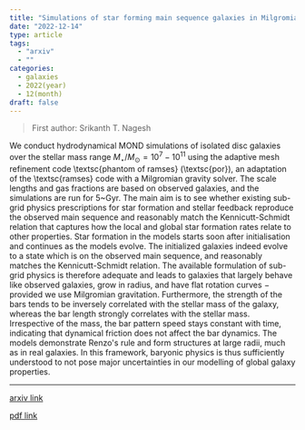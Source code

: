 ```yaml
---
title: "Simulations of star forming main sequence galaxies in Milgromian gravity"
date: "2022-12-14"
type: article
tags:
  - "arxiv"
  - ""
categories:
  - galaxies
  - 2022(year)
  - 12(month)
draft: false
---
```


> First author: Srikanth T. Nagesh

 We conduct hydrodynamical MOND simulations of isolated disc galaxies over the
stellar mass range $M_{\star}/M_\odot = 10^7 - 10^{11}$ using the adaptive mesh
refinement code \textsc{phantom of ramses} (\textsc{por}), an adaptation of the
\textsc{ramses} code with a Milgromian gravity solver. The scale lengths and
gas fractions are based on observed galaxies, and the simulations are run for
5~Gyr. The main aim is to see whether existing sub-grid physics prescriptions
for star formation and stellar feedback reproduce the observed main sequence
and reasonably match the Kennicutt-Schmidt relation that captures how the local
and global star formation rates relate to other properties. Star formation in
the models starts soon after initialisation and continues as the models evolve.
The initialized galaxies indeed evolve to a state which is on the observed main
sequence, and reasonably matches the Kennicutt-Schmidt relation. The available
formulation of sub-grid physics is therefore adequate and leads to galaxies
that largely behave like observed galaxies, grow in radius, and have flat
rotation curves $-$ provided we use Milgromian gravitation. Furthermore, the
strength of the bars tends to be inversely correlated with the stellar mass of
the galaxy, whereas the bar length strongly correlates with the stellar mass.
Irrespective of the mass, the bar pattern speed stays constant with time,
indicating that dynamical friction does not affect the bar dynamics. The models
demonstrate Renzo's rule and form structures at large radii, much as in real
galaxies. In this framework, baryonic physics is thus sufficiently understood
to not pose major uncertainties in our modelling of global galaxy properties.

---
[arxiv link](http://arxiv.org/abs/2212.07447v1)

[pdf link](http://arxiv.org/pdf/2212.07447v1)